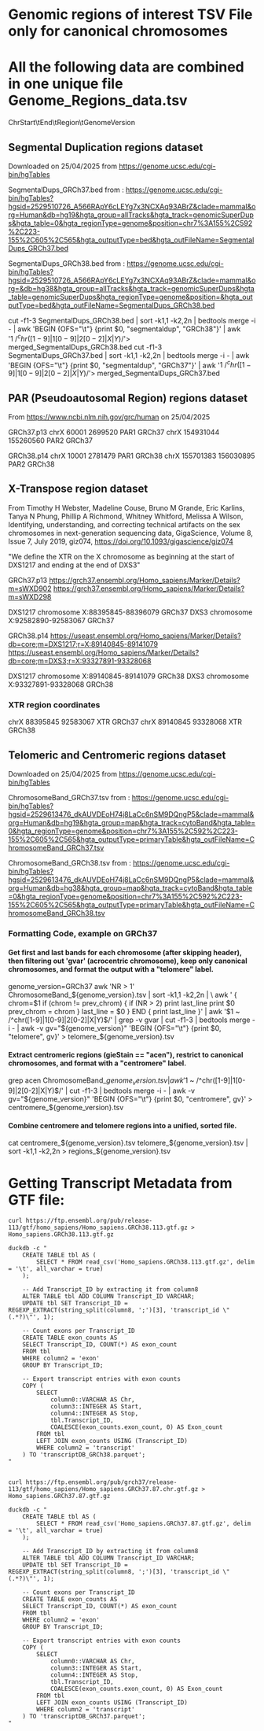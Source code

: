 # Genomic regions of interest TSV File only for canonical chromosomes
# All the following data are combined in one unique file Genome_Regions_data.tsv
ChrStart\tEnd\tRegion\tGenomeVersion

## Segmental Duplication regions dataset

Downloaded on 25/04/2025 from https://genome.ucsc.edu/cgi-bin/hgTables

SegmentalDups_GRCh37.bed from :
https://genome.ucsc.edu/cgi-bin/hgTables?hgsid=2529510726_A566RApY6cLEYg7x3NCXAq93ABrZ&clade=mammal&org=Human&db=hg19&hgta_group=allTracks&hgta_track=genomicSuperDups&hgta_table=0&hgta_regionType=genome&position=chr7%3A155%2C592%2C223-155%2C605%2C565&hgta_outputType=bed&hgta_outFileName=SegmentalDups_GRCh37.bed

SegmentalDups_GRCh38.bed from :
https://genome.ucsc.edu/cgi-bin/hgTables?hgsid=2529510726_A566RApY6cLEYg7x3NCXAq93ABrZ&clade=mammal&org=&db=hg38&hgta_group=allTracks&hgta_track=genomicSuperDups&hgta_table=genomicSuperDups&hgta_regionType=genome&position=&hgta_outputType=bed&hgta_outFileName=SegmentalDups_GRCh38.bed

cut -f1-3 SegmentalDups_GRCh38.bed | sort -k1,1 -k2,2n | bedtools merge -i - | awk 'BEGIN {OFS="\t"} {print $0, "segmentaldup", "GRCh38"}' | awk '$1 ~ /^chr([1-9]|1[0-9]|2[0-2]|X|Y)$/'> merged_SegmentalDups_GRCh38.bed
cut -f1-3 SegmentalDups_GRCh37.bed | sort -k1,1 -k2,2n | bedtools merge -i - | awk 'BEGIN {OFS="\t"} {print $0, "segmentaldup", "GRCh37"}' | awk '$1 ~ /^chr([1-9]|1[0-9]|2[0-2]|X|Y)$/'> merged_SegmentalDups_GRCh37.bed


## PAR (Pseudoautosomal Region) regions dataset
From https://www.ncbi.nlm.nih.gov/grc/human on 25/04/2025

GRCh37.p13
chrX	60001	2699520	PAR1	GRCh37
chrX	154931044	155260560	PAR2	GRCh37

GRCh38.p14
chrX	10001	2781479	PAR1	GRCh38
chrX	155701383	156030895	PAR2	GRCh38


## X-Transpose region dataset
From Timothy H Webster, Madeline Couse, Bruno M Grande, Eric Karlins, Tanya N Phung, Phillip A Richmond, Whitney Whitford, Melissa A Wilson, Identifying, understanding, and correcting technical artifacts on the sex chromosomes in next-generation sequencing data, GigaScience, Volume 8, Issue 7, July 2019, giz074, https://doi.org/10.1093/gigascience/giz074

"We define the XTR on the X chromosome as beginning at the start of DXS1217 and ending at the end of DXS3"
 
GRCh37.p13
https://grch37.ensembl.org/Homo_sapiens/Marker/Details?m=sWXD902
https://grch37.ensembl.org/Homo_sapiens/Marker/Details?m=sWXD298

DXS1217	chromosome X:88395845-88396079	GRCh37
DXS3	chromosome X:92582890-92583067	GRCh37

GRCh38.p14
https://useast.ensembl.org/Homo_sapiens/Marker/Details?db=core;m=DXS1217;r=X:89140845-89141079
https://useast.ensembl.org/Homo_sapiens/Marker/Details?db=core;m=DXS3;r=X:93327891-93328068

DXS1217	chromosome X:89140845-89141079	GRCh38
DXS3	chromosome X:93327891-93328068	GRCh38

### XTR region coordinates
chrX	88395845	92583067	XTR	GRCh37
chrX	89140845	93328068	XTR	GRCh38


## Telomeric and Centromeric regions dataset
Downloaded on 25/04/2025 from https://genome.ucsc.edu/cgi-bin/hgTables

ChromosomeBand_GRCh37.tsv from :
https://genome.ucsc.edu/cgi-bin/hgTables?hgsid=2529613476_dkAUVDEoH74j8LaCc6nSM9DQngP5&clade=mammal&org=Human&db=hg19&hgta_group=map&hgta_track=cytoBand&hgta_table=0&hgta_regionType=genome&position=chr7%3A155%2C592%2C223-155%2C605%2C565&hgta_outputType=primaryTable&hgta_outFileName=ChromosomeBand_GRCh37.tsv


ChromosomeBand_GRCh38.tsv from :
https://genome.ucsc.edu/cgi-bin/hgTables?hgsid=2529613476_dkAUVDEoH74j8LaCc6nSM9DQngP5&clade=mammal&org=Human&db=hg38&hgta_group=map&hgta_track=cytoBand&hgta_table=0&hgta_regionType=genome&position=chr7%3A155%2C592%2C223-155%2C605%2C565&hgta_outputType=primaryTable&hgta_outFileName=ChromosomeBand_GRCh38.tsv

### Formatting Code, example on GRCh37

#### Get first and last bands for each chromosome (after skipping header), then filtering out 'gvar' (acrocentric chromosome), keep only canonical chromosomes, and format the output with a "telomere" label.
genome_version=GRCh37
awk 'NR > 1' ChromosomeBand_${genome_version}.tsv | sort -k1,1 -k2,2n | \
awk '
{
    chrom=$1
    if (chrom != prev_chrom) {
        if (NR > 2) print last_line
        print $0
        prev_chrom = chrom
    }
    last_line = $0
}
END {
    print last_line
}' | awk '$1 ~ /^chr([1-9]|1[0-9]|2[0-2]|X|Y)$/' | grep -v gvar | cut -f1-3 | bedtools merge -i - | awk -v gv="${genome_version}" 'BEGIN {OFS="\t"} {print $0, "telomere", gv}' > telomere_${genome_version}.tsv

#### Extract centromeric regions (gieStain == "acen"), restrict to canonical chromosomes, and format with a "centromere" label.
grep acen ChromosomeBand_${genome_version}.tsv | awk '$1 ~ /^chr([1-9]|1[0-9]|2[0-2]|X|Y)$/' | cut -f1-3 | bedtools merge -i - | awk -v gv="${genome_version}" 'BEGIN {OFS="\t"} {print $0, "centromere", gv}' > centromere_${genome_version}.tsv

#### Combine centromere and telomere regions into a unified, sorted file.
cat centromere_${genome_version}.tsv telomere_${genome_version}.tsv | sort -k1,1 -k2,2n > regions_${genome_version}.tsv



# Getting Transcript Metadata from GTF file:
```
curl https://ftp.ensembl.org/pub/release-113/gtf/homo_sapiens/Homo_sapiens.GRCh38.113.gtf.gz > Homo_sapiens.GRCh38.113.gtf.gz

duckdb -c "
    CREATE TABLE tbl AS (
        SELECT * FROM read_csv('Homo_sapiens.GRCh38.113.gtf.gz', delim = '\t', all_varchar = true)
    );

    -- Add Transcript_ID by extracting it from column8
    ALTER TABLE tbl ADD COLUMN Transcript_ID VARCHAR;
    UPDATE tbl SET Transcript_ID = REGEXP_EXTRACT(string_split(column8, ';')[3], 'transcript_id \"(.*?)\"', 1);

    -- Count exons per Transcript_ID
    CREATE TABLE exon_counts AS
    SELECT Transcript_ID, COUNT(*) AS exon_count
    FROM tbl
    WHERE column2 = 'exon'
    GROUP BY Transcript_ID;

    -- Export transcript entries with exon counts
    COPY (
        SELECT 
            column0::VARCHAR AS Chr,
            column3::INTEGER AS Start,
            column4::INTEGER AS Stop,
            tbl.Transcript_ID,
            COALESCE(exon_counts.exon_count, 0) AS Exon_count
        FROM tbl
        LEFT JOIN exon_counts USING (Transcript_ID)
        WHERE column2 = 'transcript'
    ) TO 'transcriptDB_GRCh38.parquet';
"


curl https://ftp.ensembl.org/pub/grch37/release-113/gtf/homo_sapiens/Homo_sapiens.GRCh37.87.chr.gtf.gz > Homo_sapiens.GRCh37.87.gtf.gz

duckdb -c "
    CREATE TABLE tbl AS (
        SELECT * FROM read_csv('Homo_sapiens.GRCh37.87.gtf.gz', delim = '\t', all_varchar = true)
    );

    -- Add Transcript_ID by extracting it from column8
    ALTER TABLE tbl ADD COLUMN Transcript_ID VARCHAR;
    UPDATE tbl SET Transcript_ID = REGEXP_EXTRACT(string_split(column8, ';')[3], 'transcript_id \"(.*?)\"', 1);

    -- Count exons per Transcript_ID
    CREATE TABLE exon_counts AS
    SELECT Transcript_ID, COUNT(*) AS exon_count
    FROM tbl
    WHERE column2 = 'exon'
    GROUP BY Transcript_ID;

    -- Export transcript entries with exon counts
    COPY (
        SELECT 
            column0::VARCHAR AS Chr,
            column3::INTEGER AS Start,
            column4::INTEGER AS Stop,
            tbl.Transcript_ID,
            COALESCE(exon_counts.exon_count, 0) AS Exon_count
        FROM tbl
        LEFT JOIN exon_counts USING (Transcript_ID)
        WHERE column2 = 'transcript'
    ) TO 'transcriptDB_GRCh37.parquet';
"


```



